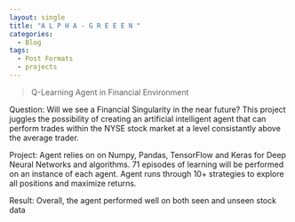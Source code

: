 ```yaml
---
layout: single
title: "A L P H A - G R E E E N "
categories:
  - Blog 
tags:
  - Post Formats 
  - projects
---
```

> Q-Learning Agent in Financial Environment

Question: Will we see a Financial Singularity in the near future? This project juggles the possibility of creating an artificial intelligent agent that can perform trades within the NYSE stock market at a level consistantly above the average trader. 

Project: Agent relies on on Numpy, Pandas, TensorFlow and Keras for Deep Neural Networks and algorithms. 71 episodes of learning will be performed on an instance of each agent. Agent runs through 10+ strategies to explore all positions and maximize returns.

Result: Overall, the agent performed well on both seen and unseen stock data


